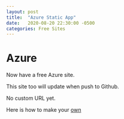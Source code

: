 ```yaml
---
layout: post
title:  "Azure Static App"
date:   2020-08-20 22:30:00 -0500
categories: Free Sites
---
```

# Azure

Now have a free Azure site.

This site too will update when push to Github.

No custom URL yet.

Here is how to make your [own](https://docs.microsoft.com/en-us/azure/static-web-apps/publish-jekyll)

